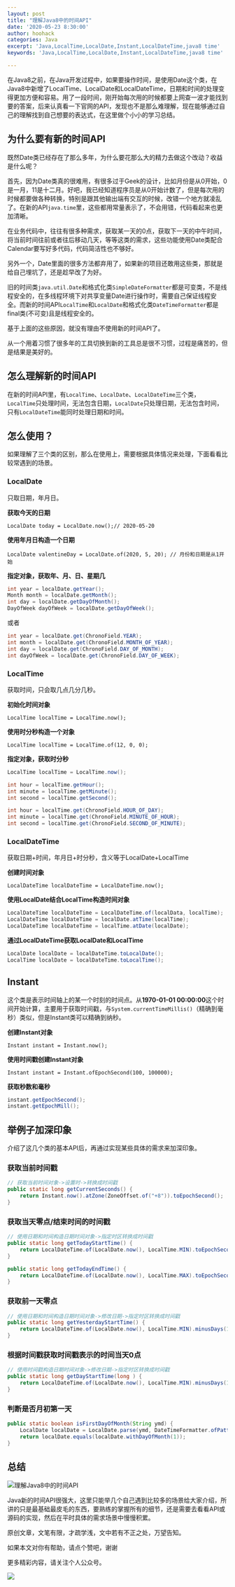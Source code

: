 ```yaml
---
layout: post
title: "理解Java8中的时间API"
date: '2020-05-23 8:30:00'
author: hoohack
categories: Java
excerpt: 'Java,LocalTime,LocalDate,Instant,LocalDateTime,java8 time'
keywords: 'Java,LocalTime,LocalDate,Instant,LocalDateTime,java8 time'

---
```


在Java8之前，在Java开发过程中，如果要操作时间，是使用Date这个类，在Java8中新增了LocalTime、LocalDate和LocalDateTime，日期和时间的处理变得更加方便和容易。用了一段时间，刚开始每次用的时候都要上网查一波才能找到要的答案，后来认真看一下官网的API，发现也不是那么难理解，现在能够通过自己的理解找到自己想要的表达式，在这里做个小小的学习总结。

## 为什么要有新的时间API
既然Date类已经存在了那么多年，为什么要花那么大的精力去做这个改动？收益是什么呢？

首先，因为Date类真的很难用，有很多过于Geek的设计，比如月份是从0开始，0是一月，11是十二月。好吧，我已经知道程序员是从0开始计数了，但是每次用的时候都要做各种转换，特别是跟其他输出端有交互的时候，改错一个地方就凌乱了。在新的API`java.time`里，这些都用常量表示了，不会用错，代码看起来也更加清晰。

<!--more-->

在业务代码中，往往有很多种需求，获取某一天的0点，获取下一天的中午时间，将当前时间往前或者往后移动几天，等等这类的需求，这些功能使用Date类配合Calendar要写好多代码，代码简洁性也不够好。

另外一个，Date里面的很多方法都弃用了，如果新的项目还敢用这些类，那就是给自己埋坑了，还是趁早改了为好。

旧的时间类`java.util.Date`和格式化类`SimpleDateFormatter`都是可变类，不是线程安全的，在多线程环境下对共享变量Date进行操作时，需要自己保证线程安全。而新的时间API`LocalTime`和`LocalDate`和格式化类`DateTimeFormatter`都是final类(不可变)且是线程安全的。

基于上面的这些原因，就没有理由不使用新的时间API了。

从一个用着习惯了很多年的工具切换到新的工具总是很不习惯，过程是痛苦的，但是结果是美好的。

## 怎么理解新的时间API
在新的时间API里，有`LocalTime`、`LocalDate`、`LocalDateTime`三个类，`LocalTime`只处理时间，无法包含日期，`LocalDate`只处理日期，无法包含时间，只有`LocalDateTime`能同时处理日期和时间。

## 怎么使用？
如果理解了三个类的区别，那么在使用上，需要根据具体情况来处理，下面看看比较常遇到的场景。

### LocalDate
只取日期，年月日。

**获取今天的日期**

```LocalDate today = LocalDate.now();// 2020-05-20```

**使用年月日构造一个日期**

```LocalDate valentineDay = LocalDate.of(2020, 5, 20); // 月份和日期是从1开始```

**指定对象，获取年、月、日、星期几**
```java
int year = localDate.getYear();
Month month = localDate.getMonth();
int day = localDate.getDayOfMonth();
DayOfWeek dayOfWeek = localDate.getDayOfWeek();
```

或者

```java
int year = localDate.get(ChronoField.YEAR);
int month = localDate.get(ChronoField.MONTH_OF_YEAR);
int day = localDate.get(ChronoField.DAY_OF_MONTH);
int dayOfWeek = localDate.get(ChronoField.DAY_OF_WEEK);
```

### LocalTime
获取时间，只会取几点几分几秒。

**初始化时间对象**

```LocalTime localTime = LocalTime.now();```

**使用时分秒构造一个对象**

```LocalTime localTime = LocalTime.of(12, 0, 0);```

**指定对象，获取时分秒**

```java
LocalTime localTime = LocalTime.now();

int hour = localTime.getHour();
int minute = localTime.getMinute();
int second = localTime.getSecond();

int hour = localTime.get(ChronoField.HOUR_OF_DAY);
int minute = localTime.get(ChronoField.MINUTE_OF_HOUR);
int second = localTime.get(ChronoField.SECOND_OF_MINUTE);
```

### LocalDateTime
获取日期+时间，年月日+时分秒，含义等于LocalDate+LocalTime

**创建时间对象**

```LocalDateTime localDateTime = LocalDateTime.now();```

**使用LocalDate结合LocalTime构造时间对象**
```java
LocalDateTime localDateTime = LocalDateTime.of(localData, localTime);
LocalDateTime localDateTime = localDate.atTime(localTime);
LocalDateTime localDateTime = localTime.atDate(localDate);
```

**通过LocalDateTime获取LocalDate和LocalTime**

```java
LocalDate localDate = localDateTime.toLocalDate();
LocalTime localDate = localDateTime.toLocalTime();
```

## Instant
这个类是表示时间轴上的某一个时刻的时间点。从**1970-01-01 00:00:00**这个时间开始计算，主要用于获取时间戳，与`System.currentTimeMillis()`（精确到毫秒）类似，但是Instant类可以精确到纳秒。

**创建Instant对象**

```Instant instant = Instant.now();```

**使用时间戳创建Instant对象**

```Instant instant = Instant.ofEpochSecond(100, 100000);```

**获取秒数和毫秒**

```java
instant.getEpochSecond();
instant.getEpochMill();
```

## 举例子加深印象
介绍了这几个类的基本API后，再通过实现某些具体的需求来加深印象。

### 获取当前时间戳

```java
// 获取当前时间对象->设置时->转换成时间戳
public static long getCurrentSeconds() {
	return Instant.now().atZone(ZoneOffset.of("+8")).toEpochSecond();
}
```

### 获取当天零点/结束时间的时间戳
```java
// 使用日期和时间构造日期时间对象->指定时区转换成时间戳
public static long getTodayStartTime() {
	return LocalDateTime.of(LocalDate.now(), LocalTime.MIN).toEpochSecond(ZoneOffset.of("+8"));
}

public static long getTodayEndTime() {
    return LocalDateTime.of(LocalDate.now(), LocalTime.MAX).toEpochSecond(ZoneOffset.of("+8"));
}

```

### 获取前一天零点
```java
// 使用日期和时间构造日期时间对象->修改日期->指定时区转换成时间戳
public static long getYesterdayStartTime() {
	return LocalDateTime.of(LocalDate.now(), LocalTime.MIN).minusDays(1).toEpochSecond(ZoneOffset.of("+8"));
}
```

### 根据时间戳获取时间戳表示的时间当天0点
```java
// 使用时间戳构造日期时间对象->修改日期->指定时区转换成时间戳
public static long getDayStartTime(long ) {
	return LocalDateTime.of(LocalDate.now(), LocalTime.MIN).minusDays(1).toEpochSecond(ZoneOffset.of("+8"));
}
```

### 判断是否月初第一天
```java
public static boolean isFirstDayOfMonth(String ymd) {
    LocalDate localDate = LocalDate.parse(ymd, DateTimeFormatter.ofPattern("yyyyMMdd"));
    return localDate.equals(localDate.withDayOfMonth(1));
}
```

## 总结

![理解Java8中的时间API](https://www.hoohack.me/assets/images/2020/05/understand-java-8-time.png)

Java新的时间API很强大，这里只能举几个自己遇到比较多的场景给大家介绍，所讲的只是最基础最皮毛的东西，要熟练的掌握所有的细节，还是需要去看看API或源码的实现，然后在平时具体的需求场景中慢慢积累。

原创文章，文笔有限，才疏学浅，文中若有不正之处，万望告知。

如果本文对你有帮助，请点个赞吧，谢谢

更多精彩内容，请关注个人公众号。

![](https://www.hoohack.me/assets/images/qrcode.jpg)
